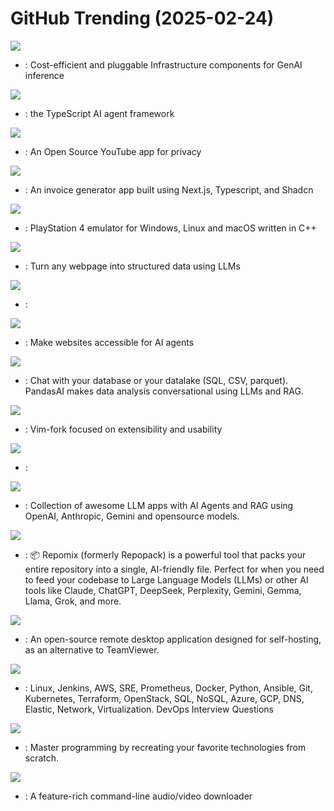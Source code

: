 # GitHub Trending (2025-02-24)

![](https://img.shields.io/badge/Jupyter%20Notebook-New%20363-green?style=flat-square&logo=appveyor)
- [](https://github.comundefined): Cost-efficient and pluggable Infrastructure components for GenAI inference

![](https://img.shields.io/badge/TypeScript-New%201-green?style=flat-square&logo=appveyor)
- [](https://github.comundefined): the TypeScript AI agent framework

![](https://img.shields.io/badge/JavaScript-New%20466-green?style=flat-square&logo=appveyor)
- [](https://github.comundefined): An Open Source YouTube app for privacy

![](https://img.shields.io/badge/TypeScript-New%20400-green?style=flat-square&logo=appveyor)
- [](https://github.comundefined): An invoice generator app built using Next.js, Typescript, and Shadcn

![](https://img.shields.io/badge/C%2B%2B-New%20316-green?style=flat-square&logo=appveyor)
- [](https://github.comundefined): PlayStation 4 emulator for Windows, Linux and macOS written in C++

![](https://img.shields.io/badge/TypeScript-New%20134-green?style=flat-square&logo=appveyor)
- [](https://github.comundefined): Turn any webpage into structured data using LLMs

![](https://img.shields.io/badge/Batchfile-New%2030-green?style=flat-square&logo=appveyor)
- [](https://github.comundefined): 

![](https://img.shields.io/badge/Python-New%20816-green?style=flat-square&logo=appveyor)
- [](https://github.comundefined): Make websites accessible for AI agents

![](https://img.shields.io/badge/Python-New%20661-green?style=flat-square&logo=appveyor)
- [](https://github.comundefined): Chat with your database or your datalake (SQL, CSV, parquet). PandasAI makes data analysis conversational using LLMs and RAG.

![](https://img.shields.io/badge/Vim%20Script-New%2058-green?style=flat-square&logo=appveyor)
- [](https://github.comundefined): Vim-fork focused on extensibility and usability

![](https://img.shields.io/badge/Jupyter%20Notebook-New%2081-green?style=flat-square&logo=appveyor)
- [](https://github.comundefined): 

![](https://img.shields.io/badge/Python-New%20184-green?style=flat-square&logo=appveyor)
- [](https://github.comundefined): Collection of awesome LLM apps with AI Agents and RAG using OpenAI, Anthropic, Gemini and opensource models.

![](https://img.shields.io/badge/TypeScript-New%20622-green?style=flat-square&logo=appveyor)
- [](https://github.comundefined): 📦 Repomix (formerly Repopack) is a powerful tool that packs your entire repository into a single, AI-friendly file. Perfect for when you need to feed your codebase to Large Language Models (LLMs) or other AI tools like Claude, ChatGPT, DeepSeek, Perplexity, Gemini, Gemma, Llama, Grok, and more.

![](https://img.shields.io/badge/Rust-New%20111-green?style=flat-square&logo=appveyor)
- [](https://github.comundefined): An open-source remote desktop application designed for self-hosting, as an alternative to TeamViewer.

![](https://img.shields.io/badge/Python-New%20132-green?style=flat-square&logo=appveyor)
- [](https://github.comundefined): Linux, Jenkins, AWS, SRE, Prometheus, Docker, Python, Ansible, Git, Kubernetes, Terraform, OpenStack, SQL, NoSQL, Azure, GCP, DNS, Elastic, Network, Virtualization. DevOps Interview Questions

![](https://img.shields.io/badge/Markdown-New%201-green?style=flat-square&logo=appveyor)
- [](https://github.comundefined): Master programming by recreating your favorite technologies from scratch.

![](https://img.shields.io/badge/Python-New%20152-green?style=flat-square&logo=appveyor)
- [](https://github.comundefined): A feature-rich command-line audio/video downloader


